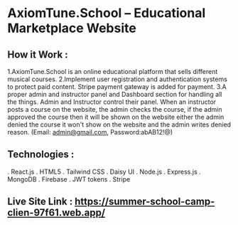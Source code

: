 # AxiomTune.School – Educational Marketplace Website

## How it Work : 
1.AxiomTune.School is an online educational platform that sells different musical courses.
2.Implement user registration and authentication systems to protect paid content. Stripe payment gateway is added for payment.
3.A proper admin and instructor panel and Dashboard section for handling all the things. Admin and Instructor control their panel. When an instructor posts a course on the website, the admin checks the course, if the admin approved the course then it will be shown on the website either the admin denied the course it won't show on the website and the admin writes denied reason. (Email: admin@gmail.com, Password:abAB12!@)

## Technologies : 
. React.js
. HTML5
. Tailwind CSS
. Daisy UI
. Node.js
. Express.js
. MongoDB
. Firebase
. JWT tokens
. Stripe

## Live Site Link : https://summer-school-camp-clien-97f61.web.app/


